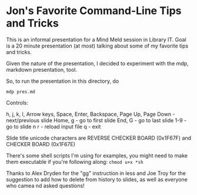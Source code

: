# Jon's Favorite Command-Line Tips and Tricks

This is an informal presentation for a Mind Meld session in Library IT. Goal is a 20 minute presentation (at most) talking about some of my favorite tips and tricks.

Given the nature of the presentation, I decided to experiment with the mdp, markdown presentation, tool.


So, to run the presentation in this directory, do 

`mdp pres.md`

Controls:

h, j, k, l, Arrow keys, Space, Enter, Backspace, Page Up, Page Down - next/previous slide
Home, g - go to first slide
End, G - go to last slide
1-9 - go to slide n
r - reload input file
q - exit


Slide title unicode characters are REVERSE CHECKER BOARD (0x1F67F)  and CHECKER BOARD (0x1F67E)

There's some shell scripts I'm using for examples, you might need to make them executable if you're 
following along:
`chmod u+x *sh`

Thanks to Alex Dryden for the "gg" instruction in less and Joe Troy for the suggestion to add how to delete from history to slides, as well as everyone who camea nd asked questions!

